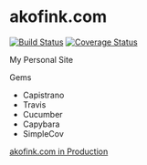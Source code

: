 # akofink.com

[![Build Status](https://travis-ci.org/akofink/akofink.png?branch=master)](https://travis-ci.org/akofink/akofink)
[![Coverage Status](https://coveralls.io/repos/akofink/akofink/badge.png)](https://coveralls.io/r/akofink/akofink)

My Personal Site

Gems
- Capistrano
- Travis
- Cucumber
- Capybara
- SimpleCov

<a href="http://akofink.com" target="_blank">akofink.com in Production</a>
